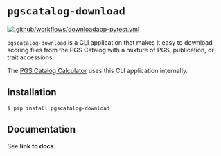 # `pgscatalog-download`

[![.github/workflows/downloadapp-pytest.yml](https://github.com/PGScatalog/pygscatalog/actions/workflows/downloadapp-pytest.yml/badge.svg?branch=main)](https://github.com/PGScatalog/pygscatalog/actions/workflows/downloadapp-pytest.yml)

`pgscatalog-download` is a CLI application that makes it easy to download scoring files from the
PGS Catalog with a mixture of PGS, publication, or trait accessions.

The [PGS Catalog Calculator](https://github.com/PGScatalog/pgsc_calc) uses this CLI application internally.

## Installation

```
$ pip install pgscatalog-download
```

## Documentation

See **link to docs**.
